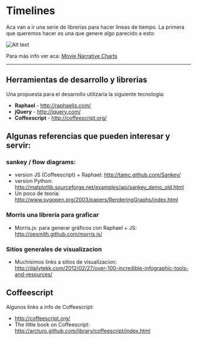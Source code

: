 # Timelines

Aca van a ir una serie de librerias para hacer lineas de tiempo. La primera que queremos hacer es una que genere algo parecido a esto: 

![Alt text](http://imgs.xkcd.com/comics/movie_narrative_charts.png "Timeline del Señor de los Anillos")

Para más info ver aca:  [Movie Narrative Charts](http://xkcd.com/657/)


---

## Herramientas de desarrollo y librerias

Una propuesta para el desarrollo utilizaría la siguiente tecnología:

 * __Raphael__ - http://raphaeljs.com/
 * __jQuery__ - http://jquery.com/
 * __Coffeescript__ - http://coffeescript.org/

## Algunas referencias que pueden interesar y servir:

### sankey / flow diagrams:

 * version JS (Coffeescript) + Raphael: http://tamc.github.com/Sankey/
 * version Python: http://matplotlib.sourceforge.net/examples/api/sankey_demo_old.html
 * Un poco de teoría: http://www.svgopen.org/2003/papers/RenderingGraphs/index.html

### Morris una librería para graficar

 * Morris.js: para generar gráficos con Raphael + JS: http://oesmith.github.com/morris.js/

### Sitios generales de visualizacion

 * Muchísimos links a sitios de visualizacion: http://dailytekk.com/2012/02/27/over-100-incredible-infographic-tools-and-resources/

## Coffeescript

Algunos links a info de Coffeescript:

 * http://coffeescript.org/
 * The little book on Coffeescript: http://arcturo.github.com/library/coffeescript/index.html
